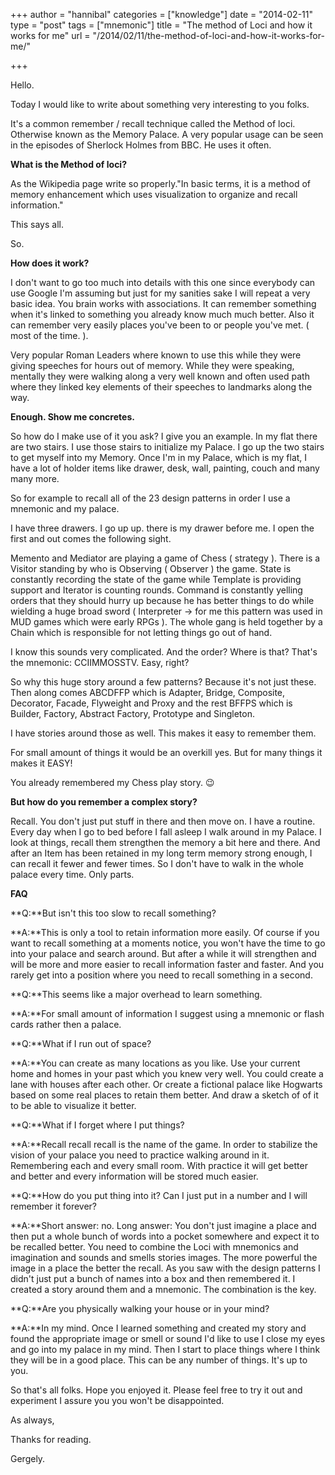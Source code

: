 +++
author = "hannibal"
categories = ["knowledge"]
date = "2014-02-11"
type = "post"
tags = ["mnemonic"]
title = "The method of Loci and how it works for me"
url = "/2014/02/11/the-method-of-loci-and-how-it-works-for-me/"

+++

Hello.

Today I would like to write about something very interesting to you folks.

It's a common remember / recall technique called the Method of loci. Otherwise known as the Memory Palace. A very popular usage can be seen in the episodes of Sherlock Holmes from BBC. He uses it often.

**What is the Method of loci?**

As the Wikipedia page write so properly."In basic terms, it is a method of memory enhancement which uses visualization to organize and recall information."

This says all.

So.

**How does it work?**

I don't want to go too much into details with this one since everybody can use Google I'm assuming but just for my sanities sake I will repeat a very basic idea. You brain works with associations. It can remember something when it's linked to something you already know much much better. Also it can remember very easily places you've been to or people you've met. ( most of the time. ).

Very popular Roman Leaders where known to use this while they were giving speeches for hours out of memory. While they were speaking, mentally they were walking along a very well known and often used path where they linked key elements of their speeches to landmarks along the way.

**Enough. Show me concretes.**

So how do I make use of it you ask? I give you an example. In my flat there are two stairs. I use those stairs to initialize my Palace. I go up the two stairs to get myself into my Memory. Once I'm in my Palace, which is my flat, I have a lot of holder items like drawer, desk, wall, painting, couch and many many more.

So for example to recall all of the 23 design patterns in order I use a mnemonic and my palace.

I have three drawers. I go up up. there is my drawer before me. I open the first and out comes the following sight.

Memento and Mediator are playing a game of Chess ( strategy ). There is a Visitor standing by who is Observing ( Observer ) the game. State is constantly recording the state of the game while Template is providing support and Iterator is counting rounds. Command is constantly yelling orders that they should hurry up because he has better things to do while wielding a huge broad sword ( Interpreter -> for me this pattern was used in MUD games which were early RPGs ). The whole gang is held together by a Chain which is responsible for not letting things go out of hand.

I know this sounds very complicated. And the order? Where is that? That's the mnemonic: CCIIMMOSSTV. Easy, right?

So why this huge story around a few patterns? Because it's not just these. Then along comes ABCDFFP which is Adapter, Bridge, Composite, Decorator, Facade, Flyweight and Proxy and the rest BFFPS which is Builder, Factory, Abstract Factory, Prototype and Singleton.

I have stories around those as well. This makes it easy to remember them.

For small amount of things it would be an overkill yes. But for many things it makes it EASY!

You already remembered my Chess play story. 😉

**But how do you remember a complex story?**

Recall. You don't just put stuff in there and then move on. I have a routine. Every day when I go to bed before I fall asleep I walk around in my Palace. I look at things, recall them strengthen the memory a bit here and there. And after an Item has been retained in my long term memory strong enough, I can recall it fewer and fewer times. So I don't have to walk in the whole palace every time. Only parts.

**FAQ**

**Q:**But isn't this too slow to recall something?

**A:**This is only a tool to retain information more easily. Of course if you want to recall something at a moments notice, you won't have the time to go into your palace and search around. But after a while it will strengthen and will be more and more easier to recall information faster and faster. And you rarely get into a position where you need to recall something in a second.

**Q:**This seems like a major overhead to learn something.

**A:**For small amount of information I suggest using a mnemonic or flash cards rather then a palace.

**Q:**What if I run out of space?

**A:**You can create as many locations as you like. Use your current home and homes in your past which you knew very well. You could create a lane with houses after each other. Or create a fictional palace like Hogwarts based on some real places to retain them better. And draw a sketch of of it to be able to visualize it better.

**Q:**What if I forget where I put things?

**A:**Recall recall recall is the name of the game. In order to stabilize the vision of your palace you need to practice walking around in it. Remembering each and every small room. With practice it will get better and better and every information will be stored much easier.

**Q:**How do you put thing into it? Can I just put in a number and I will remember it forever?

**A:**Short answer: no. Long answer: You don't just imagine a place and then put a whole bunch of words into a pocket somewhere and expect it to be recalled better. You need to combine the Loci with mnemonics and imagination and sounds and smells stories images. The more powerful the image in a place the better the recall. As you saw with the design patterns I didn't just put a bunch of names into a box and then remembered it. I created a story around them and a mnemonic. The combination is the key.

**Q:**Are you physically walking your house or in your mind?

**A:**In my mind. Once I learned something and created my story and found the appropriate image or smell or sound I'd like to use I close my eyes and go into my palace in my mind. Then I start to place things where I think they will be in a good place. This can be any number of things. It's up to you.

So that's all folks. Hope you enjoyed it. Please feel free to try it out and experiment I assure you you won't be disappointed.

As always,

Thanks for reading.

Gergely.